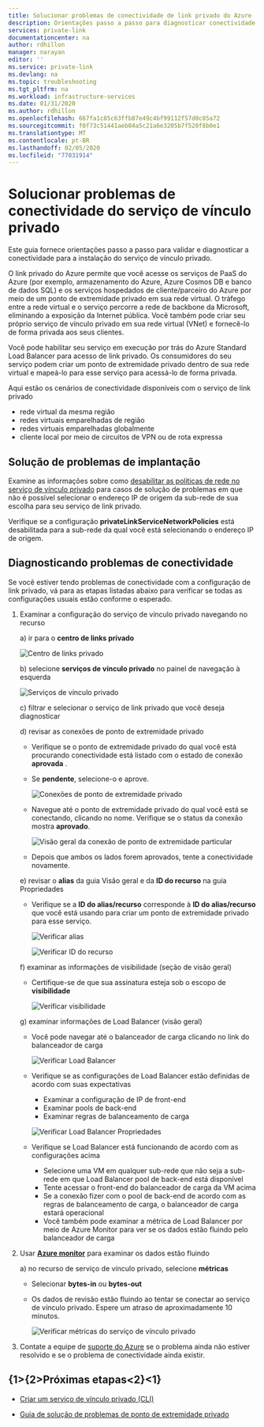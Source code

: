 ```yaml
---
title: Solucionar problemas de conectividade de link privado do Azure
description: Orientações passo a passo para diagnosticar conectividade de link privado
services: private-link
documentationcenter: na
author: rdhillon
manager: narayan
editor: ''
ms.service: private-link
ms.devlang: na
ms.topic: troubleshooting
ms.tgt_pltfrm: na
ms.workload: infrastructure-services
ms.date: 01/31/2020
ms.author: rdhillon
ms.openlocfilehash: 667fa1c85c63ffb87e49c4bf99112f57d0c85a72
ms.sourcegitcommit: f0f73c51441aeb04a5c21a6e3205b7f520f8b0e1
ms.translationtype: MT
ms.contentlocale: pt-BR
ms.lasthandoff: 02/05/2020
ms.locfileid: "77031914"
---
```

# <a name="troubleshoot-private-link-service-connectivity-problems"></a>Solucionar problemas de conectividade do serviço de vínculo privado

Este guia fornece orientações passo a passo para validar e diagnosticar a conectividade para a instalação do serviço de vínculo privado. 

O link privado do Azure permite que você acesse os serviços de PaaS do Azure (por exemplo, armazenamento do Azure, Azure Cosmos DB e banco de dados SQL) e os serviços hospedados de cliente/parceiro do Azure por meio de um ponto de extremidade privado em sua rede virtual. O tráfego entre a rede virtual e o serviço percorre a rede de backbone da Microsoft, eliminando a exposição da Internet pública. Você também pode criar seu próprio serviço de vínculo privado em sua rede virtual (VNet) e fornecê-lo de forma privada aos seus clientes. 

Você pode habilitar seu serviço em execução por trás do Azure Standard Load Balancer para acesso de link privado. Os consumidores do seu serviço podem criar um ponto de extremidade privado dentro de sua rede virtual e mapeá-lo para esse serviço para acessá-lo de forma privada.

Aqui estão os cenários de conectividade disponíveis com o serviço de link privado
- rede virtual da mesma região 
- redes virtuais emparelhadas de região
- redes virtuais emparelhadas globalmente
- cliente local por meio de circuitos de VPN ou de rota expressa

## <a name="deployment-troubleshooting"></a>Solução de problemas de implantação

Examine as informações sobre como [desabilitar as políticas de rede no serviço de vínculo privado](https://docs.microsoft.com/azure/private-link/disable-private-link-service-network-policy) para casos de solução de problemas em que não é possível selecionar o endereço IP de origem da sub-rede de sua escolha para seu serviço de link privado.

Verifique se a configuração **privateLinkServiceNetworkPolicies** está desabilitada para a sub-rede da qual você está selecionando o endereço IP de origem.

## <a name="diagnosing-connectivity-problems"></a>Diagnosticando problemas de conectividade

Se você estiver tendo problemas de conectividade com a configuração de link privado, vá para as etapas listadas abaixo para verificar se todas as configurações usuais estão conforme o esperado.

1. Examinar a configuração do serviço de vínculo privado navegando no recurso 

    a) ir para o **centro de links privado**

      ![Centro de links privado](./media/private-link-tsg/private-link-center.png)

    b) selecione **serviços de vínculo privado** no painel de navegação à esquerda

      ![Serviços de vínculo privado](./media/private-link-tsg/private-link-service.png)

    c) filtrar e selecionar o serviço de link privado que você deseja diagnosticar

    d) revisar as conexões de ponto de extremidade privado
     - Verifique se o ponto de extremidade privado do qual você está procurando conectividade está listado com o estado de conexão **aprovada** . 
     - Se **pendente**, selecione-o e aprove. 

       ![Conexões de ponto de extremidade privado](./media/private-link-tsg/pls-private-endpoint-connections.png)

     - Navegue até o ponto de extremidade privado do qual você está se conectando, clicando no nome. Verifique se o status da conexão mostra **aprovado**.

       ![Visão geral da conexão de ponto de extremidade particular](./media/private-link-tsg/pls-private-endpoint-overview.png)

     - Depois que ambos os lados forem aprovados, tente a conectividade novamente.

    e) revisar o **alias** da guia Visão geral e da **ID do recurso** na guia Propriedades 
     - Verifique se a **ID do alias/recurso** corresponde à **ID do alias/recurso** que você está usando para criar um ponto de extremidade privado para esse serviço. 

       ![Verificar alias](./media/private-link-tsg/pls-overview-pane-alias.png)

       ![Verificar ID do recurso](./media/private-link-tsg/pls-properties-pane-resourceid.png)

    f) examinar as informações de visibilidade (seção de visão geral)
     - Certifique-se de que sua assinatura esteja sob o escopo de **visibilidade**

       ![Verificar visibilidade](./media/private-link-tsg/pls-overview-pane-visibility.png)

    g) examinar informações de Load Balancer (visão geral)
     - Você pode navegar até o balanceador de carga clicando no link do balanceador de carga

       ![Verificar Load Balancer](./media/private-link-tsg/pls-overview-pane-ilb.png)

     - Verifique se as configurações de Load Balancer estão definidas de acordo com suas expectativas
       - Examinar a configuração de IP de front-end
       - Examinar pools de back-end
       - Examinar regras de balanceamento de carga

       ![Verificar Load Balancer Propriedades](./media/private-link-tsg/pls-ilb-properties.png)

     - Verifique se Load Balancer está funcionando de acordo com as configurações acima
       - Selecione uma VM em qualquer sub-rede que não seja a sub-rede em que Load Balancer pool de back-end está disponível
       - Tente acessar o front-end do balanceador de carga da VM acima
       - Se a conexão fizer com o pool de back-end de acordo com as regras de balanceamento de carga, o balanceador de carga estará operacional
       - Você também pode examinar a métrica de Load Balancer por meio de Azure Monitor para ver se os dados estão fluindo pelo balanceador de carga

2. Usar [**Azure monitor**](https://docs.microsoft.com/azure/azure-monitor/overview) para examinar os dados estão fluindo

    a) no recurso de serviço de vínculo privado, selecione **métricas**
     - Selecionar **bytes-in** ou **bytes-out**
     - Os dados de revisão estão fluindo ao tentar se conectar ao serviço de vínculo privado. Espere um atraso de aproximadamente 10 minutos.

       ![Verificar métricas do serviço de vínculo privado](./media/private-link-tsg/pls-metrics.png)

3. Contate a equipe de [suporte do Azure](https://ms.portal.azure.com/#blade/Microsoft_Azure_Support/HelpAndSupportBlade/overview) se o problema ainda não estiver resolvido e se o problema de conectividade ainda existir. 

## <a name="next-steps"></a>{1&gt;{2&gt;Próximas etapas&lt;2}&lt;1}

 * [Criar um serviço de vínculo privado (CLI)](https://docs.microsoft.com/azure/private-link/create-private-link-service-cli)

 * [Guia de solução de problemas de ponto de extremidade privado](https://docs.microsoft.com/azure/private-link/private-endpoint-connectivity-troubleshooting)
